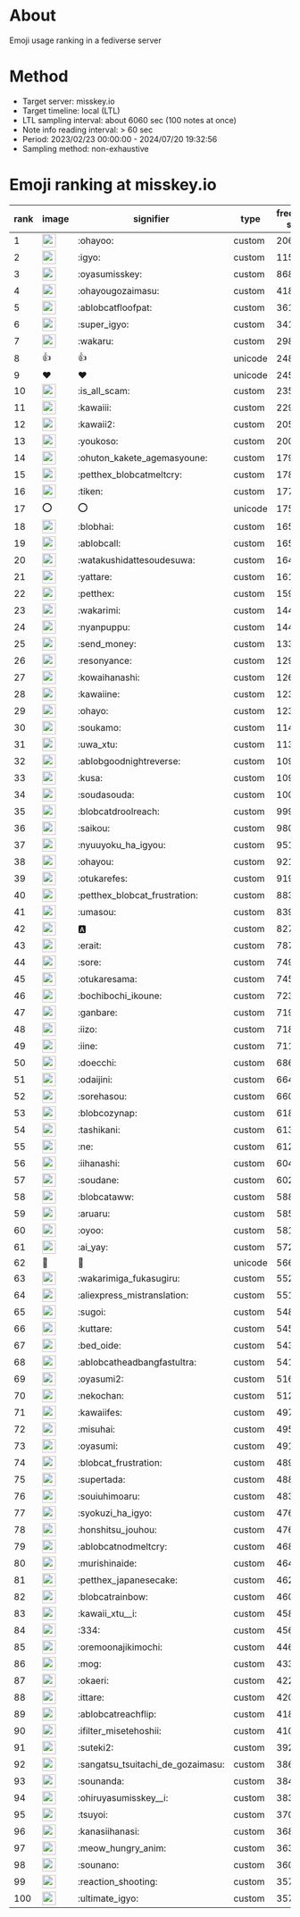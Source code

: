 # About
Emoji usage ranking in a fediverse server

# Method
- Target server: misskey.io
- Target timeline: local (LTL)
- LTL sampling interval: about 6060 sec (100 notes at once)
- Note info reading interval: > 60 sec
- Period: 2023/02/23 00:00:00 - 2024/07/20 19:32:56 
- Sampling method: non-exhaustive

# Emoji ranking at misskey.io

|rank|image|signifier|type|frequency score|
|----|----|----|----|----|
|1|<img height="24" src="https://misskey.io/emoji/ohayoo.webp">|:ohayoo:|custom|206045|
|2|<img height="24" src="https://misskey.io/emoji/igyo.webp">|:igyo:|custom|115216|
|3|<img height="24" src="https://misskey.io/emoji/oyasumisskey.webp">|:oyasumisskey:|custom|86871|
|4|<img height="24" src="https://misskey.io/emoji/ohayougozaimasu.webp">|:ohayougozaimasu:|custom|41835|
|5|<img height="24" src="https://misskey.io/emoji/ablobcatfloofpat.webp">|:ablobcatfloofpat:|custom|36110|
|6|<img height="24" src="https://misskey.io/emoji/super_igyo.webp">|:super_igyo:|custom|34167|
|7|<img height="24" src="https://misskey.io/emoji/wakaru.webp">|:wakaru:|custom|29888|
|8|👍|👍|unicode|24864|
|9|❤|❤|unicode|24557|
|10|<img height="24" src="https://misskey.io/emoji/is_all_scam.webp">|:is_all_scam:|custom|23573|
|11|<img height="24" src="https://misskey.io/emoji/kawaiii.webp">|:kawaiii:|custom|22947|
|12|<img height="24" src="https://misskey.io/emoji/kawaii2.webp">|:kawaii2:|custom|20522|
|13|<img height="24" src="https://misskey.io/emoji/youkoso.webp">|:youkoso:|custom|20007|
|14|<img height="24" src="https://misskey.io/emoji/ohuton_kakete_agemasyoune.webp">|:ohuton_kakete_agemasyoune:|custom|17956|
|15|<img height="24" src="https://misskey.io/emoji/petthex_blobcatmeltcry.webp">|:petthex_blobcatmeltcry:|custom|17817|
|16|<img height="24" src="https://misskey.io/emoji/tiken.webp">|:tiken:|custom|17717|
|17|⭕|⭕|unicode|17513|
|18|<img height="24" src="https://misskey.io/emoji/blobhai.webp">|:blobhai:|custom|16590|
|19|<img height="24" src="https://misskey.io/emoji/ablobcall.webp">|:ablobcall:|custom|16518|
|20|<img height="24" src="https://misskey.io/emoji/watakushidattesoudesuwa.webp">|:watakushidattesoudesuwa:|custom|16419|
|21|<img height="24" src="https://misskey.io/emoji/yattare.webp">|:yattare:|custom|16190|
|22|<img height="24" src="https://misskey.io/emoji/petthex.webp">|:petthex:|custom|15933|
|23|<img height="24" src="https://misskey.io/emoji/wakarimi.webp">|:wakarimi:|custom|14447|
|24|<img height="24" src="https://misskey.io/emoji/nyanpuppu.webp">|:nyanpuppu:|custom|14400|
|25|<img height="24" src="https://misskey.io/emoji/send_money.webp">|:send_money:|custom|13304|
|26|<img height="24" src="https://misskey.io/emoji/resonyance.webp">|:resonyance:|custom|12989|
|27|<img height="24" src="https://misskey.io/emoji/kowaihanashi.webp">|:kowaihanashi:|custom|12627|
|28|<img height="24" src="https://misskey.io/emoji/kawaiine.webp">|:kawaiine:|custom|12380|
|29|<img height="24" src="https://misskey.io/emoji/ohayo.webp">|:ohayo:|custom|12371|
|30|<img height="24" src="https://misskey.io/emoji/soukamo.webp">|:soukamo:|custom|11471|
|31|<img height="24" src="https://misskey.io/emoji/uwa_xtu.webp">|:uwa_xtu:|custom|11306|
|32|<img height="24" src="https://misskey.io/emoji/ablobgoodnightreverse.webp">|:ablobgoodnightreverse:|custom|10948|
|33|<img height="24" src="https://misskey.io/emoji/kusa.webp">|:kusa:|custom|10904|
|34|<img height="24" src="https://misskey.io/emoji/soudasouda.webp">|:soudasouda:|custom|10075|
|35|<img height="24" src="https://misskey.io/emoji/blobcatdroolreach.webp">|:blobcatdroolreach:|custom|9996|
|36|<img height="24" src="https://misskey.io/emoji/saikou.webp">|:saikou:|custom|9809|
|37|<img height="24" src="https://misskey.io/emoji/nyuuyoku_ha_igyou.webp">|:nyuuyoku_ha_igyou:|custom|9514|
|38|<img height="24" src="https://misskey.io/emoji/ohayou.webp">|:ohayou:|custom|9219|
|39|<img height="24" src="https://misskey.io/emoji/otukarefes.webp">|:otukarefes:|custom|9191|
|40|<img height="24" src="https://misskey.io/emoji/petthex_blobcat_frustration.webp">|:petthex_blobcat_frustration:|custom|8833|
|41|<img height="24" src="https://misskey.io/emoji/umasou.webp">|:umasou:|custom|8390|
|42|<img height="24" src="https://misskey.io/emoji/a.webp">|:a:|custom|8275|
|43|<img height="24" src="https://misskey.io/emoji/erait.webp">|:erait:|custom|7879|
|44|<img height="24" src="https://misskey.io/emoji/sore.webp">|:sore:|custom|7498|
|45|<img height="24" src="https://misskey.io/emoji/otukaresama.webp">|:otukaresama:|custom|7457|
|46|<img height="24" src="https://misskey.io/emoji/bochibochi_ikoune.webp">|:bochibochi_ikoune:|custom|7234|
|47|<img height="24" src="https://misskey.io/emoji/ganbare.webp">|:ganbare:|custom|7193|
|48|<img height="24" src="https://misskey.io/emoji/iizo.webp">|:iizo:|custom|7185|
|49|<img height="24" src="https://misskey.io/emoji/iine.webp">|:iine:|custom|7111|
|50|<img height="24" src="https://misskey.io/emoji/doecchi.webp">|:doecchi:|custom|6866|
|51|<img height="24" src="https://misskey.io/emoji/odaijini.webp">|:odaijini:|custom|6641|
|52|<img height="24" src="https://misskey.io/emoji/sorehasou.webp">|:sorehasou:|custom|6604|
|53|<img height="24" src="https://misskey.io/emoji/blobcozynap.webp">|:blobcozynap:|custom|6184|
|54|<img height="24" src="https://misskey.io/emoji/tashikani.webp">|:tashikani:|custom|6138|
|55|<img height="24" src="https://misskey.io/emoji/ne.webp">|:ne:|custom|6121|
|56|<img height="24" src="https://misskey.io/emoji/iihanashi.webp">|:iihanashi:|custom|6040|
|57|<img height="24" src="https://misskey.io/emoji/soudane.webp">|:soudane:|custom|6022|
|58|<img height="24" src="https://misskey.io/emoji/blobcataww.webp">|:blobcataww:|custom|5880|
|59|<img height="24" src="https://misskey.io/emoji/aruaru.webp">|:aruaru:|custom|5853|
|60|<img height="24" src="https://misskey.io/emoji/oyoo.webp">|:oyoo:|custom|5814|
|61|<img height="24" src="https://misskey.io/emoji/ai_yay.webp">|:ai_yay:|custom|5720|
|62|🎉|🎉|unicode|5668|
|63|<img height="24" src="https://misskey.io/emoji/wakarimiga_fukasugiru.webp">|:wakarimiga_fukasugiru:|custom|5527|
|64|<img height="24" src="https://misskey.io/emoji/aliexpress_mistranslation.webp">|:aliexpress_mistranslation:|custom|5513|
|65|<img height="24" src="https://misskey.io/emoji/sugoi.webp">|:sugoi:|custom|5484|
|66|<img height="24" src="https://misskey.io/emoji/kuttare.webp">|:kuttare:|custom|5451|
|67|<img height="24" src="https://misskey.io/emoji/bed_oide.webp">|:bed_oide:|custom|5432|
|68|<img height="24" src="https://misskey.io/emoji/ablobcatheadbangfastultra.webp">|:ablobcatheadbangfastultra:|custom|5416|
|69|<img height="24" src="https://misskey.io/emoji/oyasumi2.webp">|:oyasumi2:|custom|5163|
|70|<img height="24" src="https://misskey.io/emoji/nekochan.webp">|:nekochan:|custom|5123|
|71|<img height="24" src="https://misskey.io/emoji/kawaiifes.webp">|:kawaiifes:|custom|4971|
|72|<img height="24" src="https://misskey.io/emoji/misuhai.webp">|:misuhai:|custom|4951|
|73|<img height="24" src="https://misskey.io/emoji/oyasumi.webp">|:oyasumi:|custom|4912|
|74|<img height="24" src="https://misskey.io/emoji/blobcat_frustration.webp">|:blobcat_frustration:|custom|4891|
|75|<img height="24" src="https://misskey.io/emoji/supertada.webp">|:supertada:|custom|4887|
|76|<img height="24" src="https://misskey.io/emoji/souiuhimoaru.webp">|:souiuhimoaru:|custom|4834|
|77|<img height="24" src="https://misskey.io/emoji/syokuzi_ha_igyo.webp">|:syokuzi_ha_igyo:|custom|4766|
|78|<img height="24" src="https://misskey.io/emoji/honshitsu_jouhou.webp">|:honshitsu_jouhou:|custom|4765|
|79|<img height="24" src="https://misskey.io/emoji/ablobcatnodmeltcry.webp">|:ablobcatnodmeltcry:|custom|4680|
|80|<img height="24" src="https://misskey.io/emoji/murishinaide.webp">|:murishinaide:|custom|4647|
|81|<img height="24" src="https://misskey.io/emoji/petthex_japanesecake.webp">|:petthex_japanesecake:|custom|4621|
|82|<img height="24" src="https://misskey.io/emoji/blobcatrainbow.webp">|:blobcatrainbow:|custom|4606|
|83|<img height="24" src="https://misskey.io/emoji/kawaii_xtu__i.webp">|:kawaii_xtu__i:|custom|4581|
|84|<img height="24" src="https://misskey.io/emoji/334.webp">|:334:|custom|4565|
|85|<img height="24" src="https://misskey.io/emoji/oremoonajikimochi.webp">|:oremoonajikimochi:|custom|4468|
|86|<img height="24" src="https://misskey.io/emoji/mog.webp">|:mog:|custom|4339|
|87|<img height="24" src="https://misskey.io/emoji/okaeri.webp">|:okaeri:|custom|4226|
|88|<img height="24" src="https://misskey.io/emoji/ittare.webp">|:ittare:|custom|4202|
|89|<img height="24" src="https://misskey.io/emoji/ablobcatreachflip.webp">|:ablobcatreachflip:|custom|4189|
|90|<img height="24" src="https://misskey.io/emoji/ifilter_misetehoshii.webp">|:ifilter_misetehoshii:|custom|4109|
|91|<img height="24" src="https://misskey.io/emoji/suteki2.webp">|:suteki2:|custom|3924|
|92|<img height="24" src="https://misskey.io/emoji/sangatsu_tsuitachi_de_gozaimasu.webp">|:sangatsu_tsuitachi_de_gozaimasu:|custom|3862|
|93|<img height="24" src="https://misskey.io/emoji/sounanda.webp">|:sounanda:|custom|3843|
|94|<img height="24" src="https://misskey.io/emoji/ohiruyasumisskey__i.webp">|:ohiruyasumisskey__i:|custom|3838|
|95|<img height="24" src="https://misskey.io/emoji/tsuyoi.webp">|:tsuyoi:|custom|3709|
|96|<img height="24" src="https://misskey.io/emoji/kanasiihanasi.webp">|:kanasiihanasi:|custom|3687|
|97|<img height="24" src="https://misskey.io/emoji/meow_hungry_anim.webp">|:meow_hungry_anim:|custom|3631|
|98|<img height="24" src="https://misskey.io/emoji/sounano.webp">|:sounano:|custom|3608|
|99|<img height="24" src="https://misskey.io/emoji/reaction_shooting.webp">|:reaction_shooting:|custom|3576|
|100|<img height="24" src="https://misskey.io/emoji/ultimate_igyo.webp">|:ultimate_igyo:|custom|3570|
